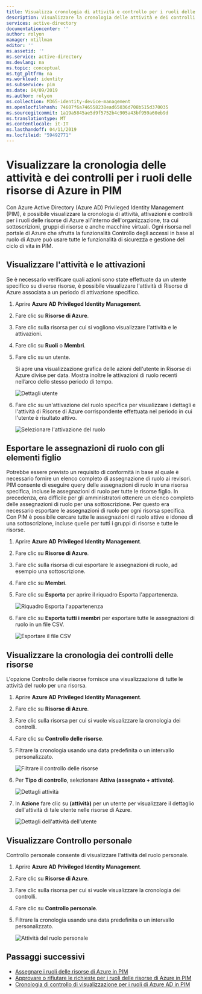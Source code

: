 ```yaml
---
title: Visualizza cronologia di attività e controllo per i ruoli delle risorse di Azure in PIM - Azure Active Directory | Microsoft Docs
description: Visualizzare la cronologia delle attività e dei controlli per i ruoli delle risorse di Azure in Azure AD Privileged Identity Management (PIM).
services: active-directory
documentationcenter: ''
author: rolyon
manager: mtillman
editor: ''
ms.assetid: ''
ms.service: active-directory
ms.devlang: na
ms.topic: conceptual
ms.tgt_pltfrm: na
ms.workload: identity
ms.subservice: pim
ms.date: 04/09/2019
ms.author: rolyon
ms.collection: M365-identity-device-management
ms.openlocfilehash: 74607f6a746558238ead65036d708b515d370035
ms.sourcegitcommit: 1a19a5845ae5d9f5752b4c905a43bf959a60eb9d
ms.translationtype: MT
ms.contentlocale: it-IT
ms.lasthandoff: 04/11/2019
ms.locfileid: "59492771"
---
```

# <a name="view-activity-and-audit-history-for-azure-resource-roles-in-pim"></a>Visualizzare la cronologia delle attività e dei controlli per i ruoli delle risorse di Azure in PIM

Con Azure Active Directory (Azure AD) Privileged Identity Management (PIM), è possibile visualizzare la cronologia di attività, attivazioni e controlli per i ruoli delle risorse di Azure all'interno dell'organizzazione, tra cui sottoscrizioni, gruppi di risorse e anche macchine virtuali. Ogni risorsa nel portale di Azure che sfrutta la funzionalità Controllo degli accessi in base al ruolo di Azure può usare tutte le funzionalità di sicurezza e gestione del ciclo di vita in PIM.

## <a name="view-activity-and-activations"></a>Visualizzare l'attività e le attivazioni

Se è necessario verificare quali azioni sono state effettuate da un utente specifico su diverse risorse, è possibile visualizzare l'attività di Risorse di Azure associata a un periodo di attivazione specifico.

1. Aprire **Azure AD Privileged Identity Management**.

1. Fare clic su **Risorse di Azure**.

1. Fare clic sulla risorsa per cui si vogliono visualizzare l'attività e le attivazioni.

1. Fare clic su **Ruoli** o **Membri**.

1. Fare clic su un utente.

    Si apre una visualizzazione grafica delle azioni dell'utente in Risorse di Azure divise per data. Mostra inoltre le attivazioni di ruolo recenti nell’arco dello stesso periodo di tempo.

    ![Dettagli utente](media/azure-pim-resource-rbac/rbac-user-details.png)

1. Fare clic su un'attivazione del ruolo specifica per visualizzare i dettagli e l'attività di Risorse di Azure corrispondente effettuata nel periodo in cui l'utente è risultato attivo.

    ![Selezionare l'attivazione del ruolo](media/azure-pim-resource-rbac/rbac-user-resource-activity.png)

## <a name="export-role-assignments-with-children"></a>Esportare le assegnazioni di ruolo con gli elementi figlio

Potrebbe essere previsto un requisito di conformità in base al quale è necessario fornire un elenco completo di assegnazione di ruolo ai revisori. PIM consente di eseguire query delle assegnazioni di ruolo in una risorsa specifica, incluse le assegnazioni di ruolo per tutte le risorse figlio. In precedenza, era difficile per gli amministratori ottenere un elenco completo delle assegnazioni di ruolo per una sottoscrizione. Per questo era necessario esportare le assegnazioni di ruolo per ogni risorsa specifica. Con PIM è possibile cercare tutte le assegnazioni di ruolo attive e idonee di una sottoscrizione, incluse quelle per tutti i gruppi di risorse e tutte le risorse.

1. Aprire **Azure AD Privileged Identity Management**.

1. Fare clic su **Risorse di Azure**.

1. Fare clic sulla risorsa di cui esportare le assegnazioni di ruolo, ad esempio una sottoscrizione.

1. Fare clic su **Membri**.

1. Fare clic su **Esporta** per aprire il riquadro Esporta l'appartenenza.

    ![Riquadro Esporta l'appartenenza](media/azure-pim-resource-rbac/export-membership.png)

1. Fare clic su **Esporta tutti i membri** per esportare tutte le assegnazioni di ruolo in un file CSV.

    ![Esportare il file CSV](media/azure-pim-resource-rbac/export-csv.png)

## <a name="view-resource-audit-history"></a>Visualizzare la cronologia dei controlli delle risorse

L'opzione Controllo delle risorse fornisce una visualizzazione di tutte le attività del ruolo per una risorsa.

1. Aprire **Azure AD Privileged Identity Management**.

1. Fare clic su **Risorse di Azure**.

1. Fare clic sulla risorsa per cui si vuole visualizzare la cronologia dei controlli.

1. Fare clic su **Controllo delle risorse**.

1. Filtrare la cronologia usando una data predefinita o un intervallo personalizzato.

    ![Filtrare il controllo delle risorse](media/azure-pim-resource-rbac/rbac-resource-audit.png)

1. Per **Tipo di controllo**, selezionare **Attiva (assegnato + attivato)**.

    ![Dettagli attività](media/azure-pim-resource-rbac/rbac-audit-activity.png)

1. In **Azione** fare clic su **(attività)** per un utente per visualizzare il dettaglio dell'attività di tale utente nelle risorse di Azure.

    ![Dettagli dell'attività dell'utente](media/azure-pim-resource-rbac/rbac-audit-activity-details.png)

## <a name="view-my-audit"></a>Visualizzare Controllo personale

Controllo personale consente di visualizzare l'attività del ruolo personale.

1. Aprire **Azure AD Privileged Identity Management**.

1. Fare clic su **Risorse di Azure**.

1. Fare clic sulla risorsa per cui si vuole visualizzare la cronologia dei controlli.

1. Fare clic su **Controllo personale**.

1. Filtrare la cronologia usando una data predefinita o un intervallo personalizzato.

    ![Attività del ruolo personale](media/azure-pim-resource-rbac/my-audit-time.png)

## <a name="next-steps"></a>Passaggi successivi

- [Assegnare i ruoli delle risorse di Azure in PIM](pim-resource-roles-assign-roles.md)
- [Approvare o rifiutare le richieste per i ruoli delle risorse di Azure in PIM](pim-resource-roles-approval-workflow.md)
- [Cronologia di controllo di visualizzazione per i ruoli di Azure AD in PIM](pim-how-to-use-audit-log.md)
